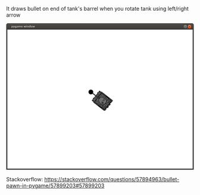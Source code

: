 
It draws bullet on end of tank's barrel when you rotate tank using left/right arrow

![#1](images/pygame-tank-bullet-on-end-of-barrel.png?raw=true) 

Stackoverflow: https://stackoverflow.com/questions/57894963/bullet-pawn-in-pygame/57899203#57899203
